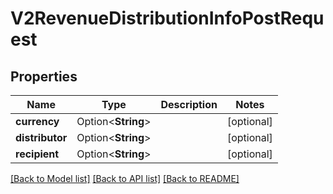 # V2RevenueDistributionInfoPostRequest

## Properties

Name | Type | Description | Notes
------------ | ------------- | ------------- | -------------
**currency** | Option<**String**> |  | [optional]
**distributor** | Option<**String**> |  | [optional]
**recipient** | Option<**String**> |  | [optional]

[[Back to Model list]](../README.md#documentation-for-models) [[Back to API list]](../README.md#documentation-for-api-endpoints) [[Back to README]](../README.md)


